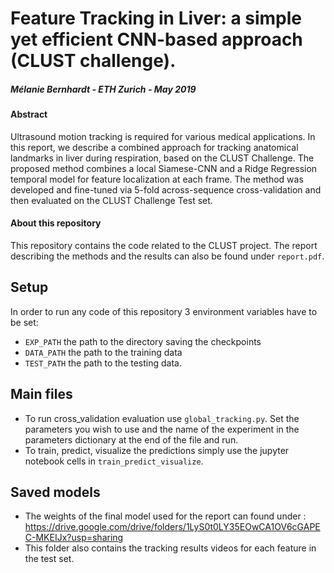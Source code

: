 # Feature Tracking in Liver: a simple yet efficient CNN-based approach (CLUST challenge).

##### Mélanie Bernhardt - ETH Zurich - May 2019

#### Abstract
Ultrasound motion tracking is required for various medical applications. In this report, we describe a combined approach for tracking anatomical landmarks in liver during respiration, based on the CLUST Challenge. The proposed method combines a local Siamese-CNN and a Ridge Regression temporal model for feature localization at each frame. The method was developed and fine-tuned via 5-fold across-sequence cross-validation and then evaluated on the CLUST Challenge Test set.

#### About this repository 
This repository contains the code related to the CLUST project.
The report describing the methods and the results can also be found under `report.pdf`.


## Setup
In order to run any code of this repository 3 environment variables have to be set:

* `EXP_PATH` the path to the directory saving the checkpoints
* `DATA_PATH` the path to the training data
* `TEST_PATH` the path to the testing data.

## Main files

* To run cross_validation evaluation use `global_tracking.py`. Set the parameters you wish to use and the name of the experiment in the parameters dictionary at the end of the file and run.
* To train, predict, visualize the predictions simply use the jupyter notebook cells in `train_predict_visualize`.

## Saved models

* The weights of the final model used for the report can found under : https://drive.google.com/drive/folders/1LyS0t0LY35EOwCA1OV6cGAPEC-MKEIJx?usp=sharing
* This folder also contains the tracking results videos for each feature in the test set.

